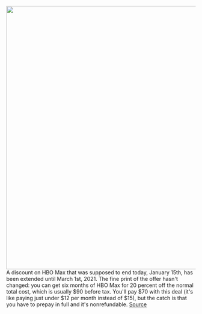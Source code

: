 <img src='https://cdn.vox-cdn.com/thumbor/aVeCAtMKu0zTfFCLKK4XK2LP_dY=/0x0:2040x1360/1200x800/filters:focal(857x517:1183x843)/cdn.vox-cdn.com/uploads/chorus_image/image/68674939/acastro_200602_1777_HBOMax_0001.0.0.jpg' width='700px' /><br/>
A discount on HBO Max that was supposed to end today, January 15th, has been extended until March 1st, 2021. The fine print of the offer hasn't changed: you can get six months of HBO Max for 20 percent off the normal total cost, which is usually $90 before tax. You'll pay $70 with this deal (it's like paying just under $12 per month instead of $15), but the catch is that you have to prepay in full and it's nonrefundable.
<a href='https://www.theverge.com/good-deals/2021/1/15/22233281/warnermedia-hbo-max-subscription-six-month-offer-sale-deal'> Source <a/>